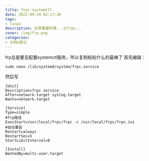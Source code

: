```yaml
---
title: frpc-systemctl
date: 2022-09-29 02:17:30
tags:
- linux
description: 日常重建环境...之frpc...
cover: /img/frp.png
categories: 
- 文档&笔记
---
```

frp总是要去配置systemctl服务，所以复制粘贴什么的最棒了
首先编辑：
```
sudo nano /lib/systemd/system/frpc.service
```
然后写
```
[Unit]
Description=frpc service 
After=network.target syslog.target
Wants=network.target

[Service]
Type=simple
#frp路径
ExecStart=/usr/local/frpc/frpc -c /usr/local/frpc/frpc.ini
#自动重启
Restart=always
RestartSec=5
StartLimitInterval=0

[Install]
WantedBy=multi-user.target
```
